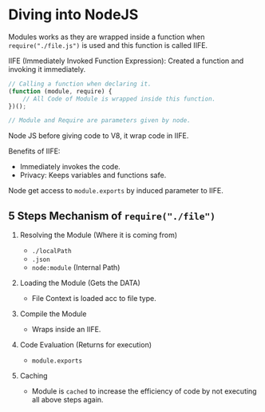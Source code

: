# Diving into NodeJS

Modules works as they are wrapped inside a function when `require("./file.js")` is used and this function is called IIFE.

IIFE (Immediately Invoked Function Expression): Created a function and invoking it immediately.

```js
// Calling a function when declaring it.
(function (module, require) {
    // All Code of Module is wrapped inside this function.
})();

// Module and Require are parameters given by node.
```

Node JS before giving code to V8, it wrap code in IIFE.

Benefits of IIFE:

-   Immediately invokes the code.
-   Privacy: Keeps variables and functions safe.

Node get access to `module.exports` by induced parameter to IIFE.

## 5 Steps Mechanism of `require("./file")`

1. Resolving the Module (Where it is coming from)

    - `./localPath`
    - `.json`
    - `node:module` (Internal Path)

2. Loading the Module (Gets the DATA)

    - File Context is loaded acc to file type.

3. Compile the Module

    - Wraps inside an IIFE.

4. Code Evaluation (Returns for execution)

    - `module.exports`

5. Caching
    - Module is `cached` to increase the efficiency of code by not executing all above steps again.
